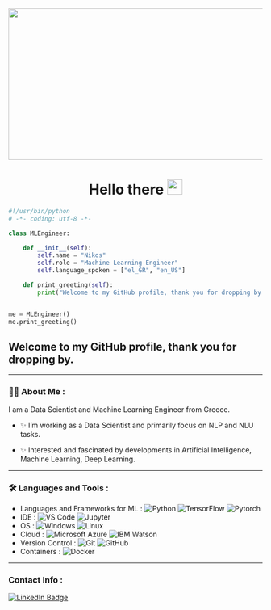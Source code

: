<div align="center">
  <img src="https://media.giphy.com/media/dWesBcTLavkZuG35MI/giphy.gif" width="600" height="300"/>
</div>
<div id="header" align="center">

  <h1>
    Hello there
    <img src="https://media.giphy.com/media/hvRJCLFzcasrR4ia7z/giphy.gif" width="30px"/>
  </h1>
</div>

```python
#!/usr/bin/python
# -*- coding: utf-8 -*-

class MLEngineer:

    def __init__(self):
        self.name = "Nikos"
        self.role = "Machine Learning Engineer"
        self.language_spoken = ["el_GR", "en_US"]

    def print_greeting(self):
        print("Welcome to my GitHub profile, thank you for dropping by.")


me = MLEngineer()
me.print_greeting()
```
  <h2>
    Welcome to my GitHub profile, thank you for dropping by.
  </h2>

---

### :man_technologist: About Me :
I am a Data Scientist and Machine Learning Engineer from Greece.
- ✨ I’m working as a Data Scientist and primarily focus on NLP and NLU tasks.

- ✨ Interested and fascinated by developments in Artificial Intelligence, Machine Learning, Deep Learning.


---

### :hammer_and_wrench: Languages and Tools :

- Languages and Frameworks for ML : 
![Python](https://img.shields.io/badge/-Python-black?style=plastic&logo=Python)
![TensorFlow](https://img.shields.io/badge/-TensorFlow-black?style=plastic&logo=Tensorflow)
![Pytorch](https://img.shields.io/badge/-PyTorch-black?style=plastic&logo=Pytorch)
- IDE : 
![VS Code](https://img.shields.io/badge/-VS%20Code-007ACC?style=plastic&logo=visual-studio-code)
![Jupyter](https://img.shields.io/badge/-Jupyter%20Notebook-181717?style=plastic&logo=Jupyter)
- OS : 
![Windows](https://img.shields.io/badge/Windows-black?style=plastic&logo=windows)
![Linux](https://img.shields.io/badge/Linux-181717?style=plastic&logo=linux)
- Cloud : 
![Microsoft Azure](https://img.shields.io/badge/Microsoft%20Azure-232F7E?style=plastic&logo=microsoft-azure)
![IBM Watson](https://img.shields.io/badge/IBM%20Watson-181717?style=plastic&logo=ibm-watson)
- Version Control :
![Git](https://img.shields.io/badge/-Git-black?style=plastic&logo=git)
![GitHub](https://img.shields.io/badge/-GitHub-181717?style=plastic&logo=github)
- Containers :
![Docker](https://img.shields.io/badge/-Docker-black?style=plastic&logo=docker)



---
### Contact Info :
  <div id="badges">
    <a href="https://www.linkedin.com/in/nikolas-lianos-52b9b5166/">
      <img src="https://img.shields.io/badge/LinkedIn-blue?style=for-the-badge&logo=linkedin&logoColor=white" alt="LinkedIn Badge"/>
    </a>
  </div>
